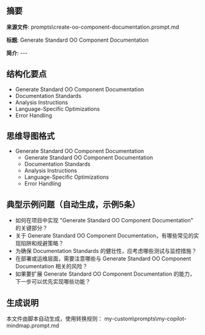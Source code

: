 ## 摘要

**来源文件**: prompts\create-oo-component-documentation.prompt.md

**标题**: Generate Standard OO Component Documentation

**简介**: ---

## 结构化要点

- Generate Standard OO Component Documentation
- Documentation Standards
- Analysis Instructions
- Language-Specific Optimizations
- Error Handling

## 思维导图格式

- Generate Standard OO Component Documentation
  - Generate Standard OO Component Documentation
  - Documentation Standards
  - Analysis Instructions
  - Language-Specific Optimizations
  - Error Handling

## 典型示例问题（自动生成，示例5条）

- 如何在项目中实现 "Generate Standard OO Component Documentation" 的关键部分？
- 关于 Generate Standard OO Component Documentation，有哪些常见的实现陷阱和规避策略？
- 为确保 Documentation Standards 的健壮性，应考虑哪些测试与监控措施？
- 在部署或运维层面，需要注意哪些与 Generate Standard OO Component Documentation 相关的风险？
- 如果要扩展 Generate Standard OO Component Documentation 的能力，下一步可以优先实现哪些功能？

## 生成说明

本文件由脚本自动生成，使用转换规则： my-custom\prompts\my-copilot-mindmap.prompt.md
